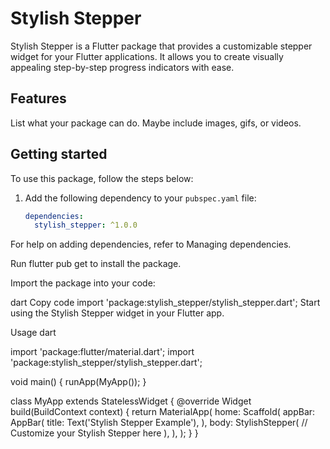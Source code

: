 # Stylish Stepper

Stylish Stepper is a Flutter package that provides a customizable stepper widget for your Flutter applications. It allows you to create visually appealing step-by-step progress indicators with ease.
## Features
List what your package can do. Maybe include images, gifs, or videos.

## Getting started

To use this package, follow the steps below:

1. Add the following dependency to your `pubspec.yaml` file:

   ```yaml
   dependencies:
     stylish_stepper: ^1.0.0
For help on adding dependencies, refer to Managing dependencies.

Run flutter pub get to install the package.

Import the package into your code:

dart
Copy code
import 'package:stylish_stepper/stylish_stepper.dart';
Start using the Stylish Stepper widget in your Flutter app.


Usage
dart

import 'package:flutter/material.dart';
import 'package:stylish_stepper/stylish_stepper.dart';

void main() {
  runApp(MyApp());
}

class MyApp extends StatelessWidget {
  @override
  Widget build(BuildContext context) {
    return MaterialApp(
      home: Scaffold(
        appBar: AppBar(
          title: Text('Stylish Stepper Example'),
        ),
        body: StylishStepper(
          // Customize your Stylish Stepper here
        ),
      ),
    );
  }
}